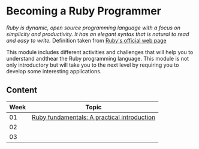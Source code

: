 # Becoming a Ruby Programmer

*Ruby is dynamic, open source programming language with a focus on simplicity and productivity. It has an elegant syntax that is natural to read and easy to write.* Definition taken from [Ruby's official web page](https://www.ruby-lang.org/en/)

This module includes different activities and challenges that will help you to understand andthear the Ruby programming language. This module is not only introductory but will take you to the next level by requiring you to develop some interesting applications.

## Content

Week | Topic
----- | ----
01 | [Ruby fundamentals: A practical introduction]()
02 | []()
03 | []()
